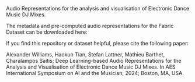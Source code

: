 Audio Representations for the analysis and visualisation of Electronic Dance Music DJ Mixes.

The metadata and pre-computed audio representations for the Fabric Dataset can be downloaded here:

If you find this repository or dataset helpful, please cite the following paper:

Alexander Williams, Haokun Tian, Stefan Lattner, Mathieu Barthet, Charalampos Saitis; 
Deep Learning-based Audio Representations for the Analysis and Visualisation of Electronic Dance Music DJ Mixes. 
In AES International Symposium on AI and the Musician; 2024; Boston, MA, USA.
